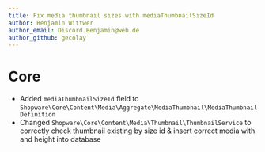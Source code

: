 ```yaml
---
title: Fix media thumbnail sizes with mediaThumbnailSizeId
author: Benjamin Wittwer
author_email: Discord.Benjamin@web.de
author_github: gecolay
---
```

# Core
* Added `mediaThumbnailSizeId` field to `Shopware\Core\Content\Media\Aggregate\MediaThumbnail\MediaThumbnailDefinition`
* Changed `Shopware\Core\Content\Media\Thumbnail\ThumbnailService` to correctly check thumbnail existing by size id & insert correct media with and height into database
